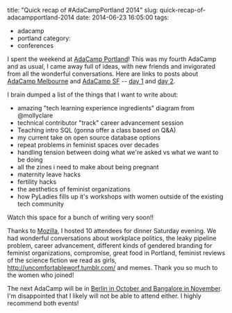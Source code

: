 title: "Quick recap of #AdaCampPortland 2014"
slug: quick-recap-of-adacampportland-2014
date: 2014-06-23 16:05:00
tags:
- adacamp
- portland
category:
- conferences

I spent the weekend at [AdaCamp Portland][6]! This was my fourth AdaCamp and as usual, I came away full of ideas, with new friends and invigorated from all the wonderful conversations. Here are links to posts about [AdaCamp Melbourne][1] and [AdaCamp SF][2] -- [day 1][3] and [day 2][4].

I brain dumped a list of the things that I want to write about:

*   amazing "tech learning experience ingredients" diagram from @mollyclare
*   technical contributor "track" career advancement session
*   Teaching intro SQL (gonna offer a class based on Q&A)
*   my current take on open source database options
*   repeat problems in feminist spaces over decades
*   handling tension between doing what we're asked vs what we want to be doing
*   all the zines i need to make about being pregnant
*   maternity leave hacks
*   fertility hacks
*   the aesthetics of feminist organizations
*   how PyLadies fills up it's workshops with women outside of the existing tech community

Watch this space for a bunch of writing very soon!!

Thanks to [Mozilla][7], I hosted 10 attendees for dinner Saturday evening. We had wonderful conversations about workplace politics, the leaky pipeline problem, career advancement, different kinds of gendered branding for feminist organizations, compromise, great food in Portland, feminist reviews of the science fiction we read as girls, http://uncomfortableworf.tumblr.com/ and memes. Thank you so much to the women who joined!

The next AdaCamp will be in [Berlin in October and Bangalore in November][5]. I'm disappointed that I likely will not be able to attend either. I highly recommend both events!

 [1]: http://www.whitecells.org/daily/posts/i-am-a-feminist-hacker-reflections-on-the-first-adacamp/
 [2]: http://www.whitecells.org/daily/posts/at-adacamp-this-weekend-reception-plotting-for-the-imposter-syndrome-workshop/
 [3]: http://www.whitecells.org/daily/posts/adacamp-day-1-allies-workshop-opw-the-likeability-paradox-and-depressionactivism/
 [4]: http://www.whitecells.org/daily/posts/adacamp-day-2-welcoming-hackerspaces-being-feminine-in-tech-and-messing-around-with-ir-leds/
 [5]: https://adainitiative.org/2014/04/adacamp-is-coming-to-berlin-and-bangalore-in-2014/
 [6]: http://portland.adacamp.org
 [7]: http://mozilla.com
